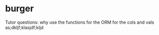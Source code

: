 # burger

Tutor questions:
why use the functions for the ORM for the cols and vals
as;dkljf;klasjdf;kljd
